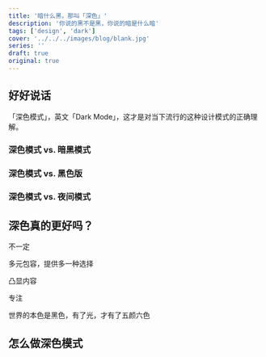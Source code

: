 ```yaml
---
title: '暗什么黑，那叫「深色」'
description: '你说的黑不是黑，你说的暗是什么暗'
tags: ['design', 'dark']
cover: '../../../images/blog/blank.jpg'
series: ''
draft: true
original: true
---
```


## 好好说话

「深色模式」，英文「Dark Mode」，这才是对当下流行的这种设计模式的正确理解。

### 深色模式 vs. 暗黑模式

### 深色模式 vs. 黑色版

### 深色模式 vs. 夜间模式

## 深色真的更好吗？

不一定

多元包容，提供多一种选择

凸显内容

专注

世界的本色是黑色，有了光，才有了五颜六色

## 怎么做深色模式

